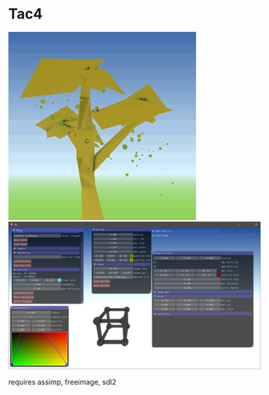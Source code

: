 # Tac4  

![tac gif preview](tac4.gif)
![tac image preview](tac4.png)

requires assimp, freeimage, sdl2






